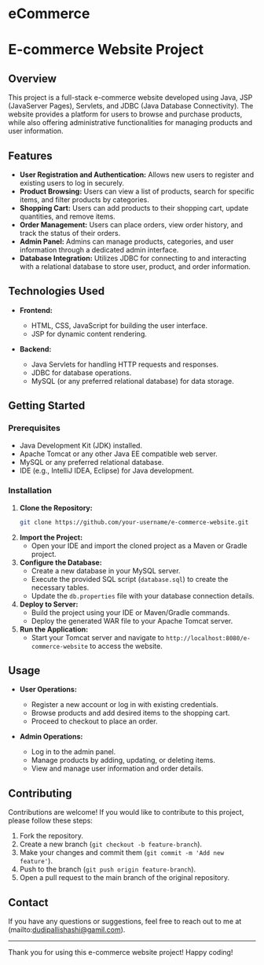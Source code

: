 # eCommerce
# E-commerce Website Project

## Overview

This project is a full-stack e-commerce website developed using Java, JSP (JavaServer Pages), Servlets, and JDBC (Java Database Connectivity). The website provides a platform for users to browse and purchase products, while also offering administrative functionalities for managing products and user information.

## Features

- **User Registration and Authentication:** Allows new users to register and existing users to log in securely.
- **Product Browsing:** Users can view a list of products, search for specific items, and filter products by categories.
- **Shopping Cart:** Users can add products to their shopping cart, update quantities, and remove items.
- **Order Management:** Users can place orders, view order history, and track the status of their orders.
- **Admin Panel:** Admins can manage products, categories, and user information through a dedicated admin interface.
- **Database Integration:** Utilizes JDBC for connecting to and interacting with a relational database to store user, product, and order information.

## Technologies Used

- **Frontend:**
  - HTML, CSS, JavaScript for building the user interface.
  - JSP for dynamic content rendering.

- **Backend:**
  - Java Servlets for handling HTTP requests and responses.
  - JDBC for database operations.
  - MySQL (or any preferred relational database) for data storage.

## Getting Started

### Prerequisites

- Java Development Kit (JDK) installed.
- Apache Tomcat or any other Java EE compatible web server.
- MySQL or any preferred relational database.
- IDE (e.g., IntelliJ IDEA, Eclipse) for Java development.

### Installation

1. **Clone the Repository:**
   ```sh
   git clone https://github.com/your-username/e-commerce-website.git
   ```
2. **Import the Project:**
   - Open your IDE and import the cloned project as a Maven or Gradle project.
3. **Configure the Database:**
   - Create a new database in your MySQL server.
   - Execute the provided SQL script (`database.sql`) to create the necessary tables.
   - Update the `db.properties` file with your database connection details.
4. **Deploy to Server:**
   - Build the project using your IDE or Maven/Gradle commands.
   - Deploy the generated WAR file to your Apache Tomcat server.
5. **Run the Application:**
   - Start your Tomcat server and navigate to `http://localhost:8080/e-commerce-website` to access the website.

## Usage

- **User Operations:**
  - Register a new account or log in with existing credentials.
  - Browse products and add desired items to the shopping cart.
  - Proceed to checkout to place an order.

- **Admin Operations:**
  - Log in to the admin panel.
  - Manage products by adding, updating, or deleting items.
  - View and manage user information and order details.

## Contributing

Contributions are welcome! If you would like to contribute to this project, please follow these steps:

1. Fork the repository.
2. Create a new branch (`git checkout -b feature-branch`).
3. Make your changes and commit them (`git commit -m 'Add new feature'`).
4. Push to the branch (`git push origin feature-branch`).
5. Open a pull request to the main branch of the original repository.

## Contact

If you have any questions or suggestions, feel free to reach out to me at (mailto:dudipallishashi@gamil.com).

---

Thank you for using this e-commerce website project! Happy coding!
